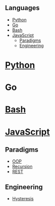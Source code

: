 ## Languages

<!-- vim-markdown-toc GFM -->

+ [Python](#python)
+ [Go](#go)
+ [Bash](#bash)
+ [JavaScript](#javascript)
  * [Paradigms](#paradigms)
  * [Engineering](#engineering)

<!-- vim-markdown-toc -->

# [Python](Python)
# Go
# [Bash](Bash)
# [JavaScript](JavaScript)

## Paradigms

- [OOP](OOP)
- [Recursion](Recursion)
- [REST](REST.md)

## Engineering

- [Hysteresis](Hysteresis)
